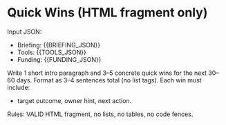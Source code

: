 # Quick Wins (HTML fragment only)

Input JSON:
- Briefing: {{BRIEFING_JSON}}
- Tools: {{TOOLS_JSON}}
- Funding: {{FUNDING_JSON}}

Write 1 short intro paragraph and 3–5 concrete quick wins for the next 30–60 days.
Format as 3–4 sentences total (no list tags). Each win must include:
- target outcome, owner hint, next action.

Rules: VALID HTML fragment, no lists, no tables, no code fences.
